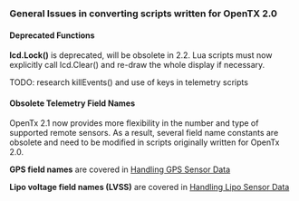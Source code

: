 ### General Issues in converting scripts written for OpenTX 2.0

#### Deprecated Functions

**lcd.Lock()** is deprecated, will be obsolete in 2.2. Lua scripts must now explicitly call lcd.Clear() and re-draw the whole display if necessary.

<div class="todo">
TODO: research killEvents() and use of keys in telemetry scripts
</div>

#### Obsolete Telemetry Field Names

OpenTx 2.1 now provides more flexibility in the number and type of supported remote sensors. As a result, several field name constants are obsolete and need to be modified in scripts originally written for OpenTx 2.0.

**GPS field names** are covered in [Handling GPS Sensor Data](handling_gps_sensor_data.md)

**Lipo voltage field names (LVSS)** are covered in [Handling Lipo Sensor Data](handling_lipo_sensor_data.md)